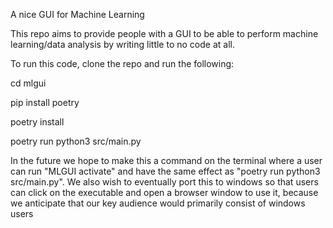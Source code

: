A nice GUI for Machine Learning

This repo aims to provide people with a GUI to be able to perform machine learning/data analysis by writing little to no code at all.

To run this code, clone the repo and run the following:

cd mlgui 

pip install poetry

poetry install 

poetry run python3 src/main.py 

In the future we hope to make this a command on the terminal where a user can run "MLGUI activate" and have the same effect as "poetry run python3 src/main.py".
We also wish to eventually port this to windows so that users can click on the executable and open a browser window to use it, because we anticipate that our 
key audience would primarily consist of windows users
